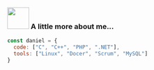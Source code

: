 ### <img src="https://media.giphy.com/media/VgCDAzcKvsR6OM0uWg/giphy.gif" width="50"> A little more about me...

```javascript
const daniel = {
  code: ["C", "C++", "PHP", ".NET"],
  tools: ["Linux", "Docer", "Scrum", "MySQL"]
}
```

